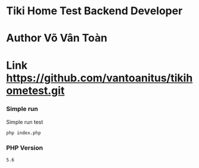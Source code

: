 # Tiki Home Test Backend Developer
# Author Võ Vân Toàn
# Link https://github.com/vantoanitus/tikihometest.git

### Simple run
Simple run test
```
php index.php
```
### PHP Version
```
5.6
```